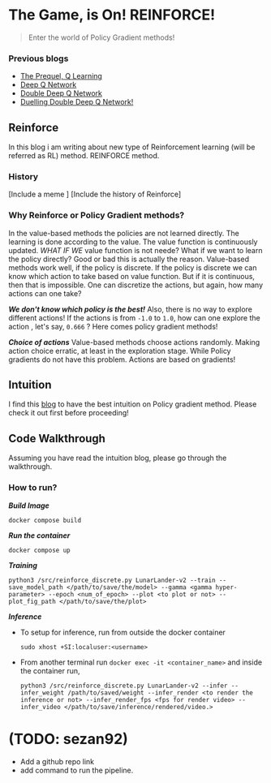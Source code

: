 # The Game, is On! REINFORCE!
> Enter the world of Policy Gradient methods!

### Previous blogs

- [The Prequel, Q Learning](https://sezan92.github.io/2020/03/18/QLearning.html)
- [Deep Q Network](https://sezan92.github.io/2020/03/18/DQN.html)
- [Double Deep Q Network](https://sezan92.github.io/2020/03/18/DDQN.html)
- [Duelling Double Deep Q Network!](https://sezan92.github.io/2020/03/18/D3QN.html)

## Reinforce

In this blog i am writing about new type of Reinforcement learning (will be referred as RL) method. REINFORCE method.

### History
[Include a meme ] 
[Include the history of Reinforce]

### Why Reinforce or Policy Gradient methods? 

In the value-based methods the policies are not learned directly. The learning is done according to the value. The value function is continuously updated. *WHAT IF WE* value function is not neede? What if we want to learn the policy directly? Good or bad this is actually the reason. Value-based methods work well, if the policy is discrete. If the policy is discrete we can know which action to take based on value function. But if it is continuous, then that is impossible. One can discretize the actions, but again, how many actions can one take? 

***We don't know which policy is the best!***
Also, there is no way to explore different actions! If the actions is from `-1.0` to `1.0`, how can one explore the action , let's say, `0.666` ? Here comes policy gradient methods!

***Choice of actions***
Value-based methods choose actions randomly. Making action choice erratic, at least in the exploration stage. While Policy gradients do not have this problem. Actions are based on gradients!

## Intuition

I find this [blog](https://towardsdatascience.com/an-intuitive-explanation-of-policy-gradient-part-1-reinforce-aa4392cbfd3c) to have the best intuition on Policy gradient method. Please check it out first before proceeding!

## Code Walkthrough

Assuming you have read the intuition blog, please go through the walkthrough.
### How to run?

***Build Image***
```shell
docker compose build
```
***Run the container***
```shell
docker compose up
```

***Training***

```shell
python3 /src/reinforce_discrete.py LunarLander-v2 --train --save_model_path </path/to/save/the/model> --gamma <gamma hyper-parameter> --epoch <num_of_epoch> --plot <to plot or not> --plot_fig_path </path/to/save/the/plot>
```

***Inference***
- To setup for inference, run from outside the docker container
    ```shell
    sudo xhost +SI:localuser:<username>
    ```
- From another terminal run `docker exec -it <container_name>` and inside the container run,
    ```shell
    python3 /src/reinforce_discrete.py LunarLander-v2 --infer --infer_weight /path/to/saved/weight --infer_render <to render the inference or not> --infer_render_fps <fps for render video> --infer_video </path/to/save/inference/rendered/video.>
    ```
# (TODO: sezan92)
- Add a github repo link
- add command to run the pipeline.
